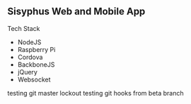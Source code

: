 ## Sisyphus Web and Mobile App

Tech Stack
- NodeJS
- Raspberry Pi
- Cordova
- BackboneJS
- jQuery
- Websocket

testing git master lockout
testing git hooks from beta branch
